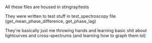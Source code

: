 All these files are housed in stingray/tests

They were written to test stuff in test_spectroscopy file (get_mean_phase_difference, get_phase_lag)

They're basically just me throwing hands and learning basic shit about lightcurves and cross-spectrums (and learning how to graph them lol)